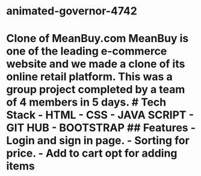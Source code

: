 # animated-governor-4742
# Clone of MeanBuy.com MeanBuy is one of the leading e-commerce website and we made a clone of its online retail platform. This was a group project completed by a team of 4 members in 5 days.  # Tech Stack - HTML - CSS - JAVA SCRIPT - GIT HUB - BOOTSTRAP  ## Features  - Login and sign in page. - Sorting for price. - Add to cart opt for adding items

